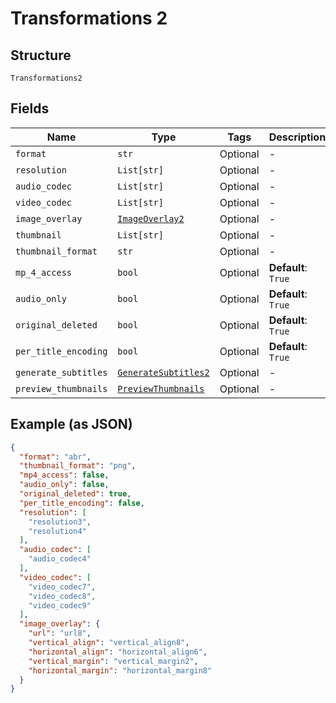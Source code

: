 
# Transformations 2

## Structure

`Transformations2`

## Fields

| Name | Type | Tags | Description |
|  --- | --- | --- | --- |
| `format` | `str` | Optional | - |
| `resolution` | `List[str]` | Optional | - |
| `audio_codec` | `List[str]` | Optional | - |
| `video_codec` | `List[str]` | Optional | - |
| `image_overlay` | [`ImageOverlay2`](../../doc/models/image-overlay-2.md) | Optional | - |
| `thumbnail` | `List[str]` | Optional | - |
| `thumbnail_format` | `str` | Optional | - |
| `mp_4_access` | `bool` | Optional | **Default**: `True` |
| `audio_only` | `bool` | Optional | **Default**: `True` |
| `original_deleted` | `bool` | Optional | **Default**: `True` |
| `per_title_encoding` | `bool` | Optional | **Default**: `True` |
| `generate_subtitles` | [`GenerateSubtitles2`](../../doc/models/generate-subtitles-2.md) | Optional | - |
| `preview_thumbnails` | [`PreviewThumbnails`](../../doc/models/preview-thumbnails.md) | Optional | - |

## Example (as JSON)

```json
{
  "format": "abr",
  "thumbnail_format": "png",
  "mp4_access": false,
  "audio_only": false,
  "original_deleted": true,
  "per_title_encoding": false,
  "resolution": [
    "resolution3",
    "resolution4"
  ],
  "audio_codec": [
    "audio_codec4"
  ],
  "video_codec": [
    "video_codec7",
    "video_codec8",
    "video_codec9"
  ],
  "image_overlay": {
    "url": "url8",
    "vertical_align": "vertical_align8",
    "horizontal_align": "horizontal_align6",
    "vertical_margin": "vertical_margin2",
    "horizontal_margin": "horizontal_margin8"
  }
}
```

